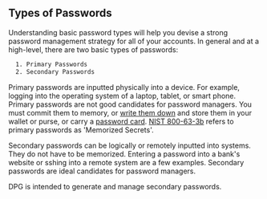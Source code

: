 ## Types of Passwords

Understanding basic password types will help you devise a strong password management strategy for all of your accounts. In general and at a high-level, there are two basic types of passwords:

```bash
  1. Primary Passwords
  2. Secondary Passwords
```

Primary passwords are inputted physically into a device. For example, logging into the operating system of a laptop, tablet, or smart phone. Primary passwords are not good candidates for password managers. You must commit them to memory, or [write them down](https://www.schneier.com/blog/archives/2005/06/write_down_your.html) and store them in your wallet or purse, or carry a [password card](https://github.com/62726164/ppcard). [NIST 800-63-3b](https://pages.nist.gov/800-63-3/sp800-63b.html) refers to primary passwords as 'Memorized Secrets'.

Secondary passwords can be logically or remotely inputted into systems. They do not have to be memorized. Entering a password into a bank's website or sshing into a remote system are a few examples. Secondary passwords are ideal candidates for password managers.

DPG is intended to generate and manage secondary passwords. 

